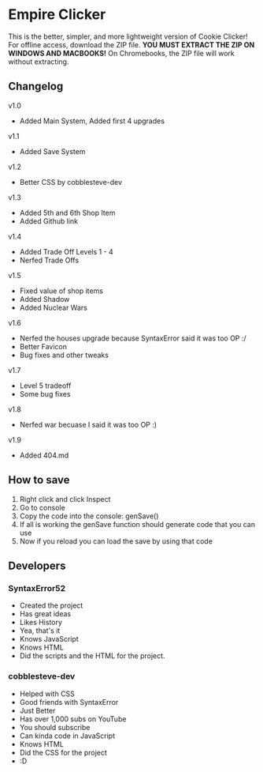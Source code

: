 # Empire Clicker
This is the better, simpler, and more lightweight version of Cookie Clicker! For offline access, download the ZIP file. <b>YOU MUST EXTRACT THE ZIP ON WINDOWS AND MACBOOKS!</b> On Chromebooks, the ZIP file will work without extracting.


## Changelog
v1.0 
- Added Main System, Added first 4 upgrades

v1.1 
- Added Save System

v1.2
- Better CSS by cobblesteve-dev

v1.3
- Added 5th and 6th Shop Item
- Added Github link

v1.4
- Added Trade Off Levels 1 - 4
- Nerfed Trade Offs

v1.5
- Fixed value of shop items
- Added Shadow
- Added Nuclear Wars

v1.6
- Nerfed the houses upgrade because SyntaxError said it was too OP :/
- Better Favicon
- Bug fixes and other tweaks

v1.7
- Level 5 tradeoff
- Some bug fixes

v1.8
- Nerfed war becuase I said it was too OP :)

v1.9
- Added 404.md
## How to save
1. Right click and click Inspect
2. Go to console
3. Copy the code into the console: genSave()
4. If all is working the genSave function should generate code that you can use
5. Now if you reload you can load the save by using that code

## Developers

### SyntaxError52
- Created the project
- Has great ideas
- Likes History
- Yea, that's it
- Knows JavaScript
- Knows HTML
- Did the scripts and the HTML for the project.

### cobblesteve-dev
- Helped with CSS
- Good friends with SyntaxError
- Just Better
- Has over 1,000 subs on YouTube
- You should subscribe
- Can kinda code in JavaScript
- Knows HTML
- Did the CSS for the project
- :D
